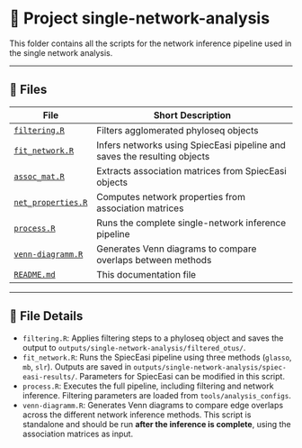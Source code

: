 # 🧰 Project single-network-analysis

This folder contains all the scripts for the network inference pipeline used in the single network analysis. 

---

## 📄 Files

| **File**                              | **Short Description**                                     |
|---------------------------------------|------------------------------------------------------------|
| [`filtering.R`](./filtering.R) | Filters agglomerated phyloseq objects |
| [`fit_network.R`](./fit_network.R) | Infers networks using SpiecEasi pipeline and saves the resulting objects |
| [`assoc_mat.R`](./assoc_mat.R)  | Extracts association matrices from SpiecEasi objects |
| [`net_properties.R`](./net_properties.R)  | Computes network properties from association matrices |
| [`process.R`](./process.R)  | Runs the complete single-network inference pipeline  |
| [`venn-diagramm.R`](./venn-diagramm.R)  | Generates Venn diagrams to compare overlaps between methods   |
| [`README.md`](./README.md)           | This documentation file    

---

## 📝 File Details

- `filtering.R`: Applies filtering steps to a phyloseq object and saves the output to `outputs/single-network-analysis/filtered_otus/`.
- `fit_network.R`: Runs the SpiecEasi pipeline using three methods (`glasso`, `mb`, `slr`). Outputs are saved in `outputs/single-network-analysis/spiec-easi-results/`. Parameters for SpiecEasi can be modified in this script.
- `process.R`: Executes the full pipeline, including filtering and network inference. Filtering parameters are loaded from `tools/analysis_configs`.
- `venn-diagramm.R`: Generates Venn diagrams to compare edge overlaps across the different network inference methods. This script is standalone and should be run **after the inference is complete**, using the association matrices as input.